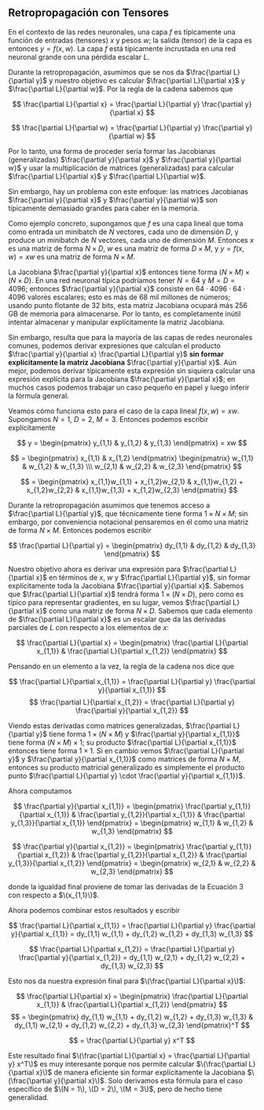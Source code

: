 ## Retropropagación con Tensores

En el contexto de las redes neuronales, una capa $f$ es típicamente una función de entradas (tensores) $x$ y pesos $w$; la salida (tensor) de la capa es entonces $y = f(x, w)$. La capa $f$ está típicamente incrustada en una red neuronal grande con una pérdida escalar $L$.

Durante la retropropagación, asumimos que se nos da $\frac{\partial L}{\partial y}$ y nuestro objetivo es calcular $\frac{\partial L}{\partial x}$ y $\frac{\partial L}{\partial w}$. Por la regla de la cadena sabemos que

$$
\frac{\partial L}{\partial x} = \frac{\partial L}{\partial y} \frac{\partial y}{\partial x}
$$

$$
\frac{\partial L}{\partial w} = \frac{\partial L}{\partial y} \frac{\partial y}{\partial w}
$$

Por lo tanto, una forma de proceder sería formar las Jacobianas (generalizadas) $\frac{\partial y}{\partial x}$ y $\frac{\partial y}{\partial w}$ y usar la multiplicación de matrices (generalizadas) para calcular $\frac{\partial L}{\partial x}$ y $\frac{\partial L}{\partial w}$.

Sin embargo, hay un problema con este enfoque: las matrices Jacobianas $\frac{\partial y}{\partial x}$ y $\frac{\partial y}{\partial w}$ son típicamente demasiado grandes para caber en la memoria.

Como ejemplo concreto, supongamos que $f$ es una capa lineal que toma como entrada un minibatch de $N$ vectores, cada uno de dimensión $D$, y produce un minibatch de $N$ vectores, cada uno de dimensión $M$. Entonces $x$ es una matriz de forma $N \times D$, $w$ es una matriz de forma $D \times M$, y $y = f(x, w) = xw$ es una matriz de forma $N \times M$.

La Jacobiana $\frac{\partial y}{\partial x}$ entonces tiene forma $(N \times M) \times (N \times D)$. En una red neuronal típica podríamos tener $N = 64$ y $M = D = 4096$; entonces $\frac{\partial y}{\partial x}$ consiste en $64 \cdot 4096 \cdot 64 \cdot 4096$ valores escalares; esto es más de 68 mil millones de números; usando punto flotante de 32 bits, esta matriz Jacobiana ocupará más 256 GB de memoria para almacenarse. Por lo tanto, es completamente inútil intentar almacenar y manipular explícitamente la matriz Jacobiana.

Sin embargo, resulta que para la mayoría de las capas de redes neuronales comunes, podemos derivar expresiones que calculan el producto $\frac{\partial y}{\partial x} \frac{\partial L}{\partial y}$ **sin formar explícitamente la matriz Jacobiana** $\frac{\partial y}{\partial x}$. Aún mejor, podemos derivar típicamente esta expresión sin siquiera calcular una expresión explícita para la Jacobiana $\frac{\partial y}{\partial x}$; en muchos casos podemos trabajar un caso pequeño en papel y luego inferir la fórmula general.

Veamos cómo funciona esto para el caso de la capa lineal $f(x, w) = xw$. Supongamos $N = 1$, $D = 2$, $M = 3$. Entonces podemos escribir explícitamente

$$
y = \begin{pmatrix} y_{1,1} & y_{1,2} & y_{1,3} \end{pmatrix} = xw
$$

$$
= \begin{pmatrix} x_{1,1} & x_{1,2} \end{pmatrix} \begin{pmatrix} w_{1,1} & w_{1,2} & w_{1,3} \\\ w_{2,1} & w_{2,2} & w_{2,3} \end{pmatrix}
$$

$$
= \begin{pmatrix} x_{1,1}w_{1,1} + x_{1,2}w_{2,1} & x_{1,1}w_{1,2} + x_{1,2}w_{2,2} & x_{1,1}w_{1,3} + x_{1,2}w_{2,3} \end{pmatrix}
$$

Durante la retropropagación asumimos que tenemos acceso a $\frac{\partial L}{\partial y}$, que técnicamente tiene forma $1 \times N \times M$; sin embargo, por conveniencia notacional pensaremos en él como una matriz de forma $N \times M$. Entonces podemos escribir

$$
\frac{\partial L}{\partial y} = \begin{pmatrix} dy_{1,1} & dy_{1,2} & dy_{1,3} \end{pmatrix}
$$

Nuestro objetivo ahora es derivar una expresión para $\frac{\partial L}{\partial x}$ en términos de $x$, $w$ y $\frac{\partial L}{\partial y}$, sin formar explícitamente toda la Jacobiana $\frac{\partial y}{\partial x}$. Sabemos que $\frac{\partial L}{\partial x}$ tendrá forma $1 \times (N \times D)$, pero como es típico para representar gradientes, en su lugar, vemos $\frac{\partial L}{\partial x}$ como una matriz de forma $N \times D$. Sabemos que cada elemento de $\frac{\partial L}{\partial x}$ es un escalar que da las derivadas parciales de $L$ con respecto a los elementos de $x$:

$$
\frac{\partial L}{\partial x} = \begin{pmatrix} \frac{\partial L}{\partial x_{1,1}} & \frac{\partial L}{\partial x_{1,2}} \end{pmatrix}
$$

Pensando en un elemento a la vez, la regla de la cadena nos dice que

$$
\frac{\partial L}{\partial x_{1,1}} = \frac{\partial L}{\partial y} \frac{\partial y}{\partial x_{1,1}}
$$
$$
\frac{\partial L}{\partial x_{1,2}} = \frac{\partial L}{\partial y} \frac{\partial y}{\partial x_{1,2}}
$$

Viendo estas derivadas como matrices generalizadas, $\frac{\partial L}{\partial y}$ tiene forma $1 \times (N \times M)$ y $\frac{\partial y}{\partial x_{1,1}}$ tiene forma $(N \times M) \times 1$; su producto $\frac{\partial L}{\partial x_{1,1}}$ entonces tiene forma $1 \times 1$. Si en cambio vemos $\frac{\partial L}{\partial y}$ y $\frac{\partial y}{\partial x_{1,1}}$ como matrices de forma $N \times M$, entonces su producto matricial generalizado es simplemente el producto punto $\frac{\partial L}{\partial y} \cdot \frac{\partial y}{\partial x_{1,1}}$.

Ahora computamos

$$
\frac{\partial y}{\partial x_{1,1}} = \begin{pmatrix} \frac{\partial y_{1,1}}{\partial x_{1,1}} & \frac{\partial y_{1,2}}{\partial x_{1,1}} & \frac{\partial y_{1,3}}{\partial x_{1,1}} \end{pmatrix} = \begin{pmatrix} w_{1,1} & w_{1,2} & w_{1,3} \end{pmatrix}
$$

$$
\frac{\partial y}{\partial x_{1,2}} = \begin{pmatrix} \frac{\partial y_{1,1}}{\partial x_{1,2}} & \frac{\partial y_{1,2}}{\partial x_{1,2}} & \frac{\partial y_{1,3}}{\partial x_{1,2}} \end{pmatrix} = \begin{pmatrix} w_{2,1} & w_{2,2} & w_{2,3} \end{pmatrix}
$$

donde la igualdad final proviene de tomar las derivadas de la Ecuación 3 con respecto a $\(x_{1,1}\)$.

Ahora podemos combinar estos resultados y escribir

$$
\frac{\partial L}{\partial x_{1,1}} = \frac{\partial L}{\partial y} \frac{\partial y}{\partial x_{1,1}} = dy_{1,1} w_{1,1} + dy_{1,2} w_{1,2} + dy_{1,3} w_{1,3}
$$

$$
\frac{\partial L}{\partial x_{1,2}} = \frac{\partial L}{\partial y} \frac{\partial y}{\partial x_{1,2}} = dy_{1,1} w_{2,1} + dy_{1,2} w_{2,2} + dy_{1,3} w_{2,3}
$$

Esto nos da nuestra expresión final para $\(\frac{\partial L}{\partial x}\)$:

$$
\frac{\partial L}{\partial x} = \begin{pmatrix} \frac{\partial L}{\partial x_{1,1}} & \frac{\partial L}{\partial x_{1,2}} \end{pmatrix}
$$
$$
= \begin{pmatrix} dy_{1,1} w_{1,1} + dy_{1,2} w_{1,2} + dy_{1,3} w_{1,3} & dy_{1,1} w_{2,1} + dy_{1,2} w_{2,2} + dy_{1,3} w_{2,3} \end{pmatrix}^T
$$

$$
= \frac{\partial L}{\partial y} x^T
$$

Este resultado final $\(\frac{\partial L}{\partial x} = \frac{\partial L}{\partial y} x^T\)$ es muy interesante porque nos permite calcular $\(\frac{\partial L}{\partial x}\)$ de manera eficiente sin formar explícitamente la Jacobiana $\(\frac{\partial y}{\partial x}\)$. Solo derivamos esta fórmula para el caso específico de $\(N = 1\), \(D = 2\), \(M = 3\)$, pero de hecho tiene generalidad.
